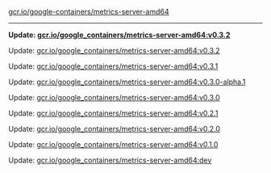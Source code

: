 [gcr.io/google-containers/metrics-server-amd64](https://hub.docker.com/r/cruse/metrics-server-amd64/tags/) 

----
**Update: [gcr.io/google_containers/metrics-server-amd64:v0.3.2](https://hub.docker.com/r/cruse/metrics-server-amd64/tags/)**

Update: [gcr.io/google_containers/metrics-server-amd64:v0.3.2](https://hub.docker.com/r/cruse/metrics-server-amd64/tags/)

Update: [gcr.io/google_containers/metrics-server-amd64:v0.3.1](https://hub.docker.com/r/cruse/metrics-server-amd64/tags/)

Update: [gcr.io/google_containers/metrics-server-amd64:v0.3.0-alpha.1](https://hub.docker.com/r/cruse/metrics-server-amd64/tags/)

Update: [gcr.io/google_containers/metrics-server-amd64:v0.3.0](https://hub.docker.com/r/cruse/metrics-server-amd64/tags/)

Update: [gcr.io/google_containers/metrics-server-amd64:v0.2.1](https://hub.docker.com/r/cruse/metrics-server-amd64/tags/)

Update: [gcr.io/google_containers/metrics-server-amd64:v0.2.0](https://hub.docker.com/r/cruse/metrics-server-amd64/tags/)

Update: [gcr.io/google_containers/metrics-server-amd64:v0.1.0](https://hub.docker.com/r/cruse/metrics-server-amd64/tags/)

Update: [gcr.io/google_containers/metrics-server-amd64:dev](https://hub.docker.com/r/cruse/metrics-server-amd64/tags/)

